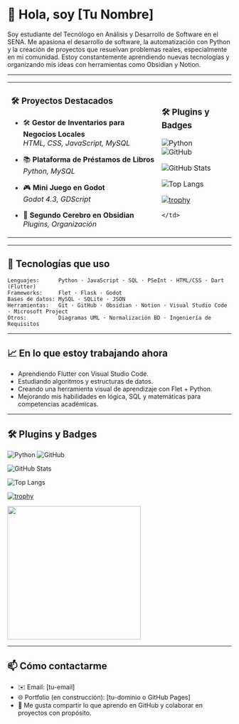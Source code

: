 # 👋 Hola, soy [Tu Nombre]  

Soy estudiante del Tecnólogo en Análisis y Desarrollo de Software en el SENA. Me apasiona el desarrollo de software, la automatización con Python y la creación de proyectos que resuelvan problemas reales, especialmente en mi comunidad. Estoy constantemente aprendiendo nuevas tecnologías y organizando mis ideas con herramientas como Obsidian y Notion.

---

<div align="center">

<table>
  <tr>
    <td>

### 🛠️ Proyectos Destacados

- 🛠️ **Gestor de Inventarios para Negocios Locales**  
  _HTML, CSS, JavaScript, MySQL_

- 📚 **Plataforma de Préstamos de Libros**  
  _Python, MySQL_

- 🎮 **Mini Juego en Godot**  
  _Godot 4.3, GDScript_

- 🧠 **Segundo Cerebro en Obsidian**  
  _Plugins, Organización_

    </td>
    <td>

### 🛠️ Plugins y Badges

![Python](https://img.shields.io/badge/Python-3776AB?style=for-the-badge&logo=python&logoColor=white)  
![GitHub](https://img.shields.io/badge/GitHub-181717?style=for-the-badge&logo=github&logoColor=white)

![GitHub Stats](https://github-readme-stats.vercel.app/api?username=tu-usuario&show_icons=true&theme=radical)  

![Top Langs](https://github-readme-stats.vercel.app/api/top-langs/?username=tu-usuario&layout=compact&theme=radical)  

[![trophy](https://github-profile-trophy.vercel.app/?username=tu-usuario&theme=gruvbox)](https://github.com/ryo-ma/github-profile-trophy)  

    </td>
  </tr>
</table>

</div>

---

## 🧰 Tecnologías que uso

```text
Lenguajes:      Python · JavaScript · SQL · PSeInt · HTML/CSS · Dart (Flutter)
Frameworks:     Flet · Flask · Godot
Bases de datos: MySQL · SQLite · JSON
Herramientas:   Git · GitHub · Obsidian · Notion · Visual Studio Code · Microsoft Project
Otros:          Diagramas UML · Normalización BD · Ingeniería de Requisitos
```

---

## 📈 En lo que estoy trabajando ahora

- Aprendiendo Flutter con Visual Studio Code.
- Estudiando algoritmos y estructuras de datos.
- Creando una herramienta visual de aprendizaje con Flet + Python.
- Mejorando mis habilidades en lógica, SQL y matemáticas para competencias académicas.

---

## 🛠️ Plugins y Badges

![Python](https://img.shields.io/badge/Python-3776AB?style=for-the-badge&logo=python&logoColor=white)
![GitHub](https://img.shields.io/badge/GitHub-181717?style=for-the-badge&logo=github&logoColor=white)

![GitHub Stats](https://github-readme-stats.vercel.app/api?username=JDTWOR&show_icons=true&theme=radical)

![Top Langs](https://github-readme-stats.vercel.app/api/top-langs/?username=JDTWOR&layout=compact&theme=radical)

[![trophy](https://github-profile-trophy.vercel.app/?username=JDTWOR&theme=gruvbox)](https://github.com/ryo-ma/github-profile-trophy)

<img src="https://media.giphy.com/media/13HgwGsXF0aiGY/giphy.gif" width="300"/>

---

## 📫 Cómo contactarme

- ✉️ Email: [tu-email]  
- 🌐 Portfolio (en construcción): [tu-dominio o GitHub Pages]  
- 💬 Me gusta compartir lo que aprendo en GitHub y colaborar en proyectos con propósito.
